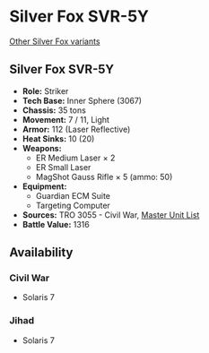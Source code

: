 # Silver Fox SVR-5Y

[Other Silver Fox variants](../silver_fox.md)

## Silver Fox SVR-5Y
- **Role:** Striker
- **Tech Base:** Inner Sphere (3067)
- **Chassis:** 35 tons
- **Movement:** 7 / 11, Light
- **Armor:** 112 (Laser Reflective)
- **Heat Sinks:** 10 (20)
- **Weapons:**
  - ER Medium Laser × 2
  - ER Small Laser
  - MagShot Gauss Rifle × 5 (ammo: 50)
- **Equipment:**
  - Guardian ECM Suite
  - Targeting Computer
- **Sources:** TRO 3055 - Civil War, [Master Unit List](http://masterunitlist.info/Unit/Details/2945/silver-fox-svr-5y)
- **Battle Value:** 1316

## Availability

### Civil War
- Solaris 7

### Jihad
- Solaris 7

